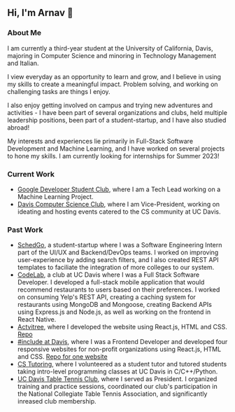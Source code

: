 ## Hi, I'm Arnav 👋

### About Me

I am currently a third-year student at the University of California, Davis, majoring in Computer Science and minoring in Technology Management and Italian. 

I view everyday as an opportunity to learn and grow, and I believe in using my skills to create a meaningful impact. Problem solving, and working on challenging tasks are things I enjoy.

I also enjoy getting involved on campus and trying new adventures and activities - I have been part of several organizations and clubs, held multiple leadership positions, been part of a student-startup, and I have also studied abroad!

My interests and experiences lie primarily in Full-Stack Software Development and Machine Learning, and I have worked on several projects to hone my skills. I am currently looking for internships for Summer 2023!

### Current Work

* [Google Developer Student Club](https://ucdavisdsc.com/), where I am a Tech Lead working on a Machine Learning Project.
* [Davis Computer Science Club](https://www.instagram.com/daviscsclub/?hl=en), where I am Vice-President, working on ideating and hosting events catered to the CS community at UC Davis.

### Past Work
* [SchedGo](https://schedgo.com/), a student-startup where I was a Software Engineering Intern part of the UI/UX and Backend/DevOps teams. I worked on improving user-experience by adding search filters, and I also created REST API templates to faciliate the integration of more colleges to our system.
* [CodeLab](https://www.codelabdavis.com/), a club at UC Davis where I was a Full Stack Software Developer. I developed a full-stack mobile application that would recommend restaurants to users based on their preferences. I worked on consuming Yelp's REST API, creating a caching system for restaurants using MongoDB and Mongoose, creating Backend APIs using Express.js and Node.js, as well as working on the frontend in React Native. 
* [Actvitree](https://glenn-chen.github.io/activitree-cld/), where I developed the website using React.js, HTML and CSS. [Repo](https://github.com/glenn-chen/activitree-cld)
* [#include at Davis](https://includeatdavis.notion.site/includeatdavis/include-at-Davis-Fall-2022-96b8bad222444719a04fbeca1b714bb6), where I was a Frontend Developer and developed four responsive websites for non-profit organizations using React.js, HTML and CSS. [Repo for one website](https://github.com/breakingbarriersdavis/breaking-barriers-website)
* [CS Tutoring](https://sites.google.com/view/cs-tutoring-ucd/?pli=1), where I volunteered as a student tutor and tutored students taking intro-level programming classes at UC Davis in C/C++/Python. 
* [UC Davis Table Tennis Club](https://ucdttc.wixsite.com/home), where I served as President. I organized training and practice sessions, coordinated our club's participation in the National Collegiate Table Tennis Association, and significantly inreased club membership.

<!--
**Arnav33R/Arnav33R** is a ✨ _special_ ✨ repository because its `README.md` (this file) appears on your GitHub profile.

Here are some ideas to get you started:

- 🔭 I’m currently working on ...
- 🌱 I’m currently learning ...
- 👯 I’m looking to collaborate on ...
- 🤔 I’m looking for help with ...
- 💬 Ask me about ...
- 📫 How to reach me: ...
- 😄 Pronouns: ...
- ⚡ Fun fact: ...
-->
